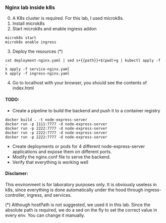 ### Nginx lab inside k8s

0. A K8s cluster is required. For this lab, I used microk8s.
1. Install microk8s
2. Start microk8s and enable ingress addon
```
microk8s start
microk8s enable ingress
```
3. Deploy the resources (*)
```
cat deployment-nginx.yaml | sed s+{{path}}+$(pwd)+g | kubectl apply -f -
k apply -f service-nginx.yaml
k apply -f ingress-nginx.yaml
```
4. Go to localhost with your browser, you should see the contents of index.html

#### TODO:
- Create a pipeline to build the backend and push it to a container registry
```
docker build . -t node-express-server
docker run -p 1111:7777 -d node-express-server
docker run -p 2222:7777 -d node-express-server
docker run -p 2222:7777 -d node-express-server
docker run -p 2222:7777 -d node-express-server
```
- Create deployments or pods for 4 different node-express-server applications and expose them on different ports.
- Modify the nginx.conf file to serve the backend.
- Verify that everything is working well

#### Disclamer:
This environment is for laboratory purposes only. It is obviously useless in k8s, since everything is done automatically under the hood through ingress-controller, ingress, and services.

(*) Although hostPath is not suggested, we used it in this lab. Since the absolute path is required, we do a sed on the fly to set the correct value in every env. You can change it manually.
